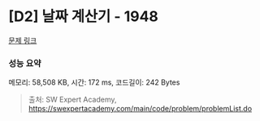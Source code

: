 # [D2] 날짜 계산기 - 1948 

[문제 링크](https://swexpertacademy.com/main/code/problem/problemDetail.do?contestProbId=AV5PnnU6AOsDFAUq) 

### 성능 요약

메모리: 58,508 KB, 시간: 172 ms, 코드길이: 242 Bytes



> 출처: SW Expert Academy, https://swexpertacademy.com/main/code/problem/problemList.do